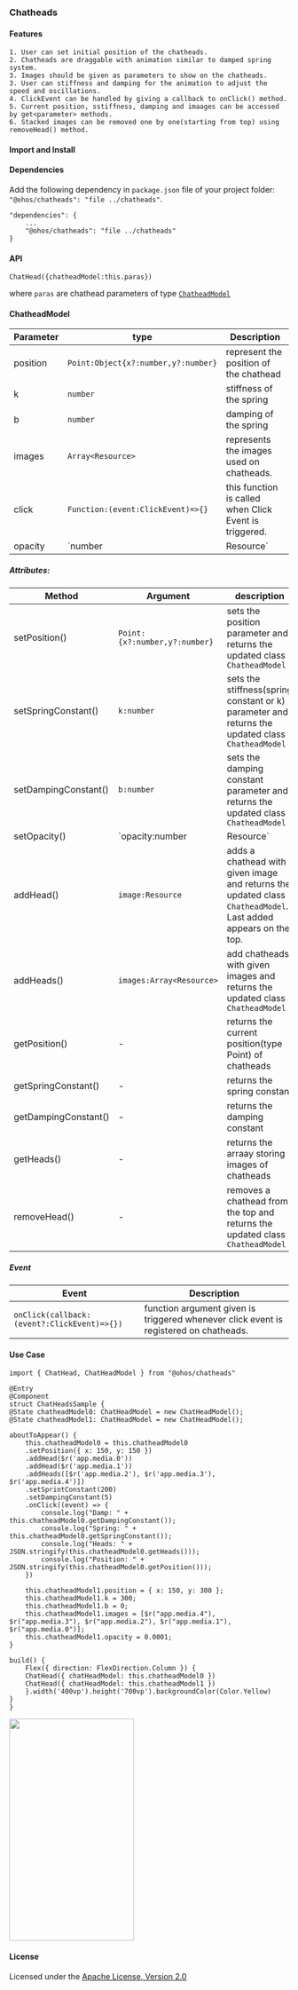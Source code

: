 ### Chatheads
#### Features
    1. User can set initial position of the chatheads.
    2. Chatheads are draggable with animation similar to damped spring system.
    3. Images should be given as parameters to show on the chatheads.
    3. User can stiffness and damping for the animation to adjust the speed and oscillations.
    4. ClickEvent can be handled by giving a callback to onClick() method.
    5. Current position, sstiffness, damping and imaages can be accessed by get<parameter> methods.
    6. Stacked images can be removed one by one(starting from top) using removeHead() method.

#### Import and Install
#### Dependencies
Add the following dependency in `package.json` file of your project folder: `"@ohos/chatheads": "file ../chatheads"`.

    "dependencies": {
        ...
        "@ohos/chatheads": "file ../chatheads"
    }

#### API
    ChatHead({chatheadModel:this.paras})
where `paras` are chathead parameters of type [`ChatheadModel`]('./README.md#ChatheadModel')

#### ChatheadModel

|Parameter|type|Description|
|-|-|-|
|position|`Point:Object{x?:number,y?:number}`|represent the position of the chathead|
|k|`number`|stiffness of the spring|
|b|`number`|damping of the spring|
|images|`Array<Resource>`|represents the images used on chatheads.|
|click|`Function:(event:ClickEvent)=>{}`|this function is called when Click Event is triggered.|
|opacity|`number|Resource`|sets the opacity of chatheads.|

##### Attributes:
|Method|Argument|description|
|-|-|-|
|setPosition()|`Point:{x?:number,y?:number}`|sets the position parameter and returns the updated class `ChatheadModel`|
|setSpringConstant()|`k:number`|sets the stiffness(spring constant or k) parameter and returns the updated class `ChatheadModel`|
|setDampingConstant()|`b:number`|sets the damping constant parameter and returns the updated class `ChatheadModel`|
|setOpacity()|`opacity:number|Resource`|sets the opacity parameter and returns the updated class `ChatheadModel`|
|addHead()|`image:Resource`|adds a chathead with given image and returns the updated class `ChatheadModel`. Last added appears on the top.|
|addHeads()|`images:Array<Resource>`|add chatheads with given images and returns the updated class `ChatheadModel`|
|getPosition()|-|returns the current position(type Point) of chatheads|
|getSpringConstant()|-|returns the spring constant|
|getDampingConstant()|-|returns the damping constant|
|getHeads()|-|returns the arraay storing images of chatheads|
|removeHead()|-|removes a chathead from the top and returns the updated class `ChatheadModel`|

##### Event
|Event|Description|
|-|-|
|`onClick(callback:(event?:ClickEvent)=>{})`| function argument given is triggered whenever click event is registered on chatheads.|

#### Use Case
    import { ChatHead, ChatHeadModel } from "@ohos/chatheads"

    @Entry
    @Component
    struct ChatHeadsSample {
    @State chatheadModel0: ChatHeadModel = new ChatHeadModel();
    @State chatheadModel1: ChatHeadModel = new ChatHeadModel();

    aboutToAppear() {
        this.chatheadModel0 = this.chatheadModel0
        .setPosition({ x: 150, y: 150 })
        .addHead($r('app.media.0'))
        .addHead($r('app.media.1'))
        .addHeads([$r('app.media.2'), $r('app.media.3'), $r('app.media.4')])
        .setSprintConstant(200)
        .setDampingConstant(5)
        .onClick((event) => {
            console.log("Damp: " + this.chatheadModel0.getDampingConstant());
            console.log("Spring: " + this.chatheadModel0.getSpringConstant());
            console.log("Heads: " + JSON.stringify(this.chatheadModel0.getHeads()));
            console.log("Position: " + JSON.stringify(this.chatheadModel0.getPosition()));
        })

        this.chatheadModel1.position = { x: 150, y: 300 };
        this.chatheadModel1.k = 300;
        this.chatheadModel1.b = 0;
        this.chatheadModel1.images = [$r("app.media.4"), $r("app.media.3"), $r("app.media.2"), $r("app.media.1"), $r("app.media.0")];
        this.chatheadModel1.opacity = 0.0001;
    }

    build() {
        Flex({ direction: FlexDirection.Column }) {
        ChatHead({ chatHeadModel: this.chatheadModel0 })
        ChatHead({ chatHeadModel: this.chatheadModel1 })
        }.width('400vp').height('700vp').backgroundColor(Color.Yellow)
    }
    }

<img src='./GIF/chathead.gif' width="225" height="400">

#### License
Licensed under the [Apache License, Version 2.0](./LICENSE)
